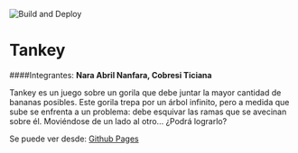 ![Build and Deploy][badge]
# Tankey

####Integrantes: **Nara Abril Nanfara, Cobresi Ticiana**

Tankey es un juego sobre un gorila que debe juntar la mayor cantidad de bananas posibles. Este gorila trepa por un árbol infinito, pero a medida que sube se enfrenta a un problema: debe esquivar las ramas que se avecinan sobre él.
Moviéndose de un lado al otro...
¿Podrá lograrlo?

Se puede ver desde: [Github Pages][gh-pages]


[gh-pages]:https://ucc-arquitecturasoftwarei.github.io/primer-parcial-cobresi-nanfara/
[badge]:https://github.com/UCC-ArquitecturaSoftwareI/primer-parcial-cobresi-nanfara/workflows/Build%20and%20Deploy/badge.svg
